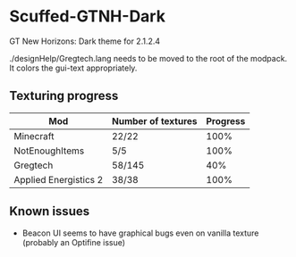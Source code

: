 # Scuffed-GTNH-Dark
GT New Horizons: Dark theme for 2.1.2.4

./designHelp/Gregtech.lang needs to be moved to the root of the modpack. It colors the gui-text appropriately.

## Texturing progress
| Mod                     | Number of textures | Progress |
|-------------------------|--------------------|----------|
| Minecraft               | 22/22              | 100%     |
| NotEnoughItems          | 5/5                | 100%     |
| Gregtech                | 58/145             | 40%      |
| Applied Energistics 2   | 38/38              | 100%     |          

## Known issues
- Beacon UI seems to have graphical bugs even on vanilla texture (probably an Optifine issue)
